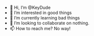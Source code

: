 - 👋 Hi, I’m @KeyDude
- 👀 I’m interested in good things
- 🌱 I’m currently learning bad things
- 💞️ I’m looking to collaborate on nothing.
- 📫 How to reach me? No way!

<!---
KeyDude/KeyDude is a ✨ special ✨ repository because its `README.md` (this file) appears on your GitHub profile.
You can click the Preview link to take a look at your changes.
--->
